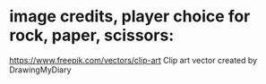 # image credits, player choice for rock, paper, scissors:
https://www.freepik.com/vectors/clip-art
Clip art vector created by DrawingMyDiary
